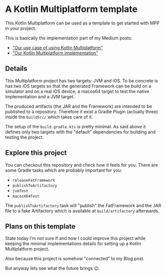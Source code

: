 # A Kotlin Multiplatform template
This Kotlin Multiplatform can be used as a template to get started with MPP in your project.

This is basically the implementation part of my Medium posts:
* ["Our use case of using Kotlin Multiplatform"](https://medium.com/@StefMa/our-use-case-of-using-kotlin-multiplatform-5359c75fad71)
* ["Our Kotlin Multiplatform implementation"](https://medium.com/@StefMa/our-kotlin-multiplatform-implementation-c99ae369a0f3)

## Details
This Multiplatform project has two targets: JVM and iOS.
To be concrete is has two iOS targets so that the generated Framework can be build on a simulator and on a real iOS device,
a macos64 target to test the native implementation and a JVM target.

The produced artifacts (the JAR and the Framework) are intended to be published to a repository. 
Therefore it exist a Gradle Plugin (actually three) inside the `buildSrc/` which takes care of it.

The setup of the `build.gradle.kts` is pretty minimal.
As said above it defines only two targets with the "default" dependencies for building and testing the project.

## Explore this project
You can checkout this repository and check how it feels for you.
There are some Gradle tasks which are probably important for you:
* `releaseFatFramework` 
* `publishToArtifactory`
* `jvmTest`
* `macosX64Test`

The `publishToArtifactory` task will "publish" the FatFramework and the JAR file to a fake Artifactory
which is available at `build/artifactory` afterwards.

## Plans on this template
State today I'm not sure if and how I could improve this project while keeping
the minimal implementations details for setting up a Kotlin Multiplatform project.

Also because this project is somehow "connected" to my Blog post.

But anyway lets see what the future brings 😉.

